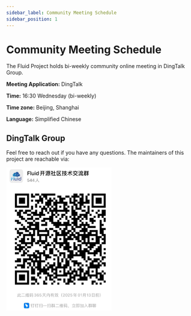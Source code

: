```yaml
---
sidebar_label: Community Meeting Schedule
sidebar_position: 1
---
```

# Community Meeting Schedule
The Fluid Project holds bi-weekly community online meeting in DingTalk Group.

**Meeting Application:** DingTalk

**Time:** 16:30 Wednesday (bi-weekly)

**Time zone:** Beijing, Shanghai

**Language:** Simplified Chinese

## DingTalk Group
Feel free to reach out if you have any questions. The maintainers of this project are reachable via:

<!-- ![dingtalk](../static/img/community/meeting_schedule/dingtalk.png) -->
<div>
  <img src="/img/community/meeting_schedule/dingtalk.png" width="280" title="dingtalk"/>
</div>